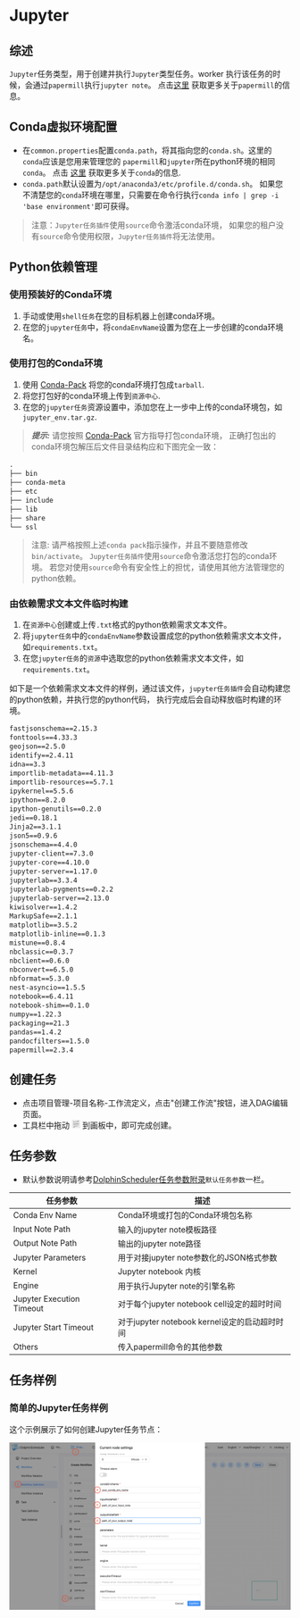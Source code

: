# Jupyter

## 综述

`Jupyter`任务类型，用于创建并执行`Jupyter`类型任务。worker 执行该任务的时候，会通过`papermill`执行`jupyter note`。
点击[这里](https://papermill.readthedocs.io/en/latest/) 获取更多关于`papermill`的信息。

## Conda虚拟环境配置

- 在`common.properties`配置`conda.path`，将其指向您的`conda.sh`。这里的`conda`应该是您用来管理您的 `papermill`和`jupyter`所在python环境的相同`conda`。
  点击 [这里](https://docs.conda.io/en/latest/) 获取更多关于`conda`的信息.
- `conda.path`默认设置为`/opt/anaconda3/etc/profile.d/conda.sh`。 如果您不清楚您的`conda`环境在哪里，只需要在命令行执行`conda info | grep -i 'base environment'`即可获得。

> 注意：`Jupyter任务插件`使用`source`命令激活conda环境，
> 如果您的租户没有`source`命令使用权限，`Jupyter任务插件`将无法使用。

## Python依赖管理

### 使用预装好的Conda环境

1. 手动或使用`shell任务`在您的目标机器上创建conda环境。
2. 在您的`jupyter任务`中，将`condaEnvName`设置为您在上一步创建的conda环境名。

### 使用打包的Conda环境

1. 使用 [Conda-Pack](https://conda.github.io/conda-pack/) 将您的conda环境打包成`tarball`.
2. 将您打包好的conda环境上传到`资源中心`.
3. 在您的`jupyter任务`资源设置中，添加您在上一步中上传的conda环境包，如`jupyter_env.tar.gz`.

> **_提示:_** 请您按照 [Conda-Pack](https://conda.github.io/conda-pack/) 官方指导打包conda环境，
> 正确打包出的conda环境包解压后文件目录结构应和下图完全一致：

```
.
├── bin
├── conda-meta
├── etc
├── include
├── lib
├── share
└── ssl
```

> 注意: 请严格按照上述`conda pack`指示操作，并且不要随意修改`bin/activate`。
> `Jupyter任务插件`使用`source`命令激活您打包的conda环境。
> 若您对使用`source`命令有安全性上的担忧，请使用其他方法管理您的python依赖。

### 由依赖需求文本文件临时构建

1. 在`资源中心`创建或上传`.txt`格式的python依赖需求文本文件。
2. 将`jupyter任务`中的`condaEnvName`参数设置成您的python依赖需求文本文件，如`requirements.txt`。
3. 在您`jupyter任务`的`资源`中选取您的python依赖需求文本文件，如`requirements.txt`。

如下是一个依赖需求文本文件的样例，通过该文件，`jupyter任务插件`会自动构建您的python依赖，并执行您的python代码，
执行完成后会自动释放临时构建的环境。

```text
fastjsonschema==2.15.3
fonttools==4.33.3
geojson==2.5.0
identify==2.4.11
idna==3.3
importlib-metadata==4.11.3
importlib-resources==5.7.1
ipykernel==5.5.6
ipython==8.2.0
ipython-genutils==0.2.0
jedi==0.18.1
Jinja2==3.1.1
json5==0.9.6
jsonschema==4.4.0
jupyter-client==7.3.0
jupyter-core==4.10.0
jupyter-server==1.17.0
jupyterlab==3.3.4
jupyterlab-pygments==0.2.2
jupyterlab-server==2.13.0
kiwisolver==1.4.2
MarkupSafe==2.1.1
matplotlib==3.5.2
matplotlib-inline==0.1.3
mistune==0.8.4
nbclassic==0.3.7
nbclient==0.6.0
nbconvert==6.5.0
nbformat==5.3.0
nest-asyncio==1.5.5
notebook==6.4.11
notebook-shim==0.1.0
numpy==1.22.3
packaging==21.3
pandas==1.4.2
pandocfilters==1.5.0
papermill==2.3.4
```

## 创建任务

- 点击项目管理-项目名称-工作流定义，点击"创建工作流"按钮，进入DAG编辑页面。
- 工具栏中拖动 <img src="../../../../img/tasks/icons/jupyter.png" width="15"/> 到画板中，即可完成创建。

## 任务参数

[//]: # (TODO: use the commented anchor below once our website template supports this syntax)
[//]: # (- 默认参数说明请参考[DolphinScheduler任务参数附录]&#40;appendix.md#默认任务参数&#41;`默认任务参数`一栏。)

- 默认参数说明请参考[DolphinScheduler任务参数附录](appendix.md)`默认任务参数`一栏。

|         **任务参数**          |               **描述**               |
|---------------------------|------------------------------------|
| Conda Env Name            | Conda环境或打包的Conda环境包名称              |
| Input Note Path           | 输入的jupyter note模板路径                |
| Output Note Path          | 输出的jupyter note路径                  |
| Jupyter Parameters        | 用于对接jupyter note参数化的JSON格式参数       |
| Kernel                    | Jupyter notebook 内核                |
| Engine                    | 用于执行Jupyter note的引擎名称              |
| Jupyter Execution Timeout | 对于每个jupyter notebook cell设定的超时时间   |
| Jupyter Start Timeout     | 对于jupyter notebook kernel设定的启动超时时间 |
| Others                    | 传入papermill命令的其他参数                 |

## 任务样例

### 简单的Jupyter任务样例

这个示例展示了如何创建Jupyter任务节点：

![demo-jupyter-simple](../../../../img/tasks/demo/jupyter.png)

